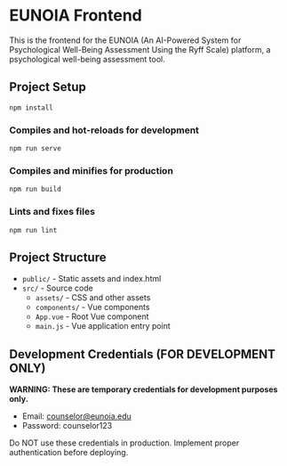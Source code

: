 # EUNOIA Frontend

This is the frontend for the EUNOIA (An AI-Powered System for Psychological Well-Being Assessment Using the Ryff Scale) platform, a psychological well-being assessment tool.

## Project Setup

```
npm install
```

### Compiles and hot-reloads for development

```
npm run serve
```

### Compiles and minifies for production

```
npm run build
```

### Lints and fixes files

```
npm run lint
```

## Project Structure

- `public/` - Static assets and index.html
- `src/` - Source code
  - `assets/` - CSS and other assets
  - `components/` - Vue components
  - `App.vue` - Root Vue component
  - `main.js` - Vue application entry point 

## Development Credentials (FOR DEVELOPMENT ONLY)

**WARNING: These are temporary credentials for development purposes only.**
- Email: counselor@eunoia.edu
- Password: counselor123

Do NOT use these credentials in production. Implement proper authentication before deploying. 